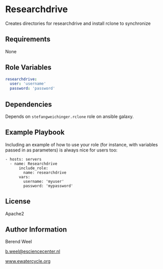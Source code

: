Researchdrive
=============

Creates directories for researchdrive and install rclone to synchronize

Requirements
------------

None

Role Variables
--------------

```yaml
researchdrive:
  user: 'username'
  password: 'password'
```

Dependencies
------------

Depends on `stefangweichinger.rclone` role on ansible galaxy.

Example Playbook
----------------

Including an example of how to use your role (for instance, with variables passed in as parameters) is always nice for users too:

    - hosts: servers
      - name: Researchdrive
          include_role:
            name: researchdrive
          vars:
            username: 'myuser'
            password: 'mypassword'

License
-------

Apache2

Author Information
------------------

Berend Weel

b.weel@esciencecenter.nl

www.ewatercycle.org
